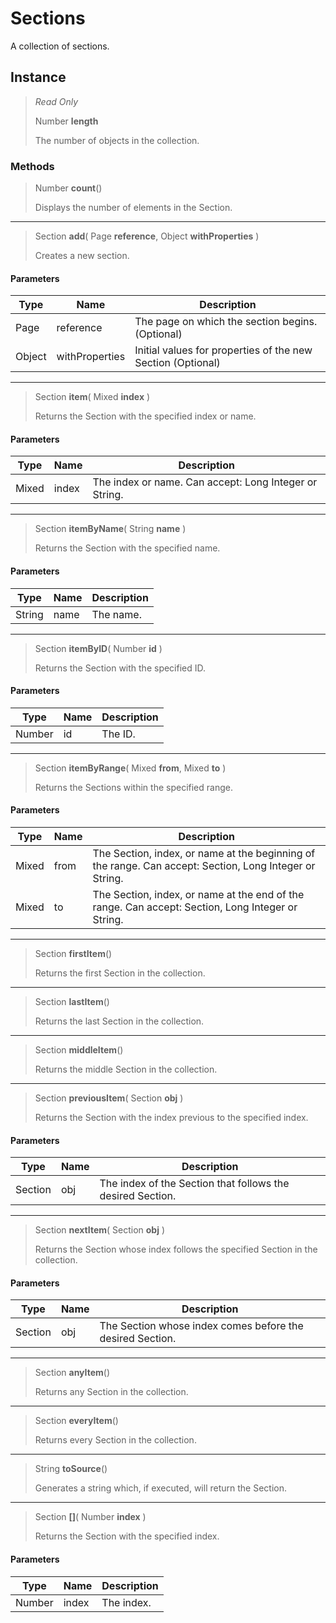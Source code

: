 # Sections
A collection of sections.

## Instance
> *Read Only* 
> 
> Number **length** 
>
> The number of objects in the collection.

### Methods
> Number **count**()
> 
> Displays the number of elements in the Section.
*** 
> Section **add**( Page **reference**, Object **withProperties** )
> 
> Creates a new section.
#### Parameters
| Type | Name | Description |
|---|---|---|
| Page | reference | The page on which the section begins. (Optional) |
| Object | withProperties | Initial values for properties of the new Section (Optional) |

*** 
> Section **item**( Mixed **index** )
> 
> Returns the Section with the specified index or name.
#### Parameters
| Type | Name | Description |
|---|---|---|
| Mixed | index | The index or name. Can accept: Long Integer or String. |

*** 
> Section **itemByName**( String **name** )
> 
> Returns the Section with the specified name.
#### Parameters
| Type | Name | Description |
|---|---|---|
| String | name | The name. |

*** 
> Section **itemByID**( Number **id** )
> 
> Returns the Section with the specified ID.
#### Parameters
| Type | Name | Description |
|---|---|---|
| Number | id | The ID. |

*** 
> Section **itemByRange**( Mixed **from**, Mixed **to** )
> 
> Returns the Sections within the specified range.
#### Parameters
| Type | Name | Description |
|---|---|---|
| Mixed | from | The Section, index, or name at the beginning of the range. Can accept: Section, Long Integer or String. |
| Mixed | to | The Section, index, or name at the end of the range. Can accept: Section, Long Integer or String. |

*** 
> Section **firstItem**()
> 
> Returns the first Section in the collection.
*** 
> Section **lastItem**()
> 
> Returns the last Section in the collection.
*** 
> Section **middleItem**()
> 
> Returns the middle Section in the collection.
*** 
> Section **previousItem**( Section **obj** )
> 
> Returns the Section with the index previous to the specified index.
#### Parameters
| Type | Name | Description |
|---|---|---|
| Section | obj | The index of the Section that follows the desired Section. |

*** 
> Section **nextItem**( Section **obj** )
> 
> Returns the Section whose index follows the specified Section in the collection.
#### Parameters
| Type | Name | Description |
|---|---|---|
| Section | obj | The Section whose index comes before the desired Section. |

*** 
> Section **anyItem**()
> 
> Returns any Section in the collection.
*** 
> Section **everyItem**()
> 
> Returns every Section in the collection.
*** 
> String **toSource**()
> 
> Generates a string which, if executed, will return the Section.
*** 
> Section **[]**( Number **index** )
> 
> Returns the Section with the specified index.
#### Parameters
| Type | Name | Description |
|---|---|---|
| Number | index | The index. |


